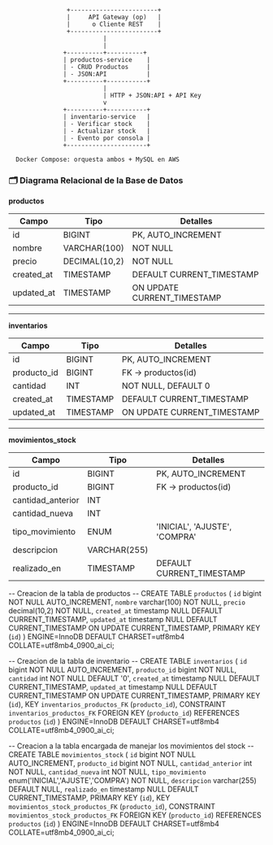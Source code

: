                     +------------------------+
                    |     API Gateway (op)   |
                    |      o Cliente REST    |
                    +------------------------+
                              |
                              |
                   +----------+----------+
                   | productos-service    |
                   | - CRUD Productos     |
                   | - JSON:API           |
                   +----------+-----------+
                              |
                              | HTTP + JSON:API + API Key
                              v
                   +----------+-----------+
                   | inventario-service   |
                   | - Verificar stock    |
                   | - Actualizar stock   |
                   | - Evento por consola |
                   +----------------------+

      Docker Compose: orquesta ambos + MySQL en AWS


### 🗂️ Diagrama Relacional de la Base de Datos

**productos**

| Campo       | Tipo        | Detalles        |
|-------------|-------------|-----------------|
| id          | BIGINT      | PK, AUTO_INCREMENT |
| nombre      | VARCHAR(100)| NOT NULL        |
| precio      | DECIMAL(10,2)| NOT NULL        |
| created_at  | TIMESTAMP   | DEFAULT CURRENT_TIMESTAMP |
| updated_at  | TIMESTAMP   | ON UPDATE CURRENT_TIMESTAMP |

---

**inventarios**

| Campo       | Tipo        | Detalles        |
|-------------|-------------|-----------------|
| id          | BIGINT      | PK, AUTO_INCREMENT |
| producto_id | BIGINT      | FK → productos(id) |
| cantidad    | INT         | NOT NULL, DEFAULT 0 |
| created_at  | TIMESTAMP   | DEFAULT CURRENT_TIMESTAMP |
| updated_at  | TIMESTAMP   | ON UPDATE CURRENT_TIMESTAMP |

---

**movimientos_stock**

| Campo           | Tipo        | Detalles                    |
|------------------|-------------|-----------------------------|
| id               | BIGINT      | PK, AUTO_INCREMENT          |
| producto_id      | BIGINT      | FK → productos(id)          |
| cantidad_anterior| INT         |                             |
| cantidad_nueva   | INT         |                             |
| tipo_movimiento  | ENUM        | 'INICIAL', 'AJUSTE', 'COMPRA' |
| descripcion      | VARCHAR(255)|                             |
| realizado_en     | TIMESTAMP   | DEFAULT CURRENT_TIMESTAMP   |



-- Creacion de la tabla de productos --
CREATE TABLE `productos` (
  `id` bigint NOT NULL AUTO_INCREMENT,
  `nombre` varchar(100) NOT NULL,
  `precio` decimal(10,2) NOT NULL,
  `created_at` timestamp NULL DEFAULT CURRENT_TIMESTAMP,
  `updated_at` timestamp NULL DEFAULT CURRENT_TIMESTAMP ON UPDATE CURRENT_TIMESTAMP,
  PRIMARY KEY (`id`)
) ENGINE=InnoDB DEFAULT CHARSET=utf8mb4 COLLATE=utf8mb4_0900_ai_ci;

-- Creacion de la tabla de inventario --
CREATE TABLE `inventarios` (
  `id` bigint NOT NULL AUTO_INCREMENT,
  `producto_id` bigint NOT NULL,
  `cantidad` int NOT NULL DEFAULT '0',
  `created_at` timestamp NULL DEFAULT CURRENT_TIMESTAMP,
  `updated_at` timestamp NULL DEFAULT CURRENT_TIMESTAMP ON UPDATE CURRENT_TIMESTAMP,
  PRIMARY KEY (`id`),
  KEY `inventarios_productos_FK` (`producto_id`),
  CONSTRAINT `inventarios_productos_FK` FOREIGN KEY (`producto_id`) REFERENCES `productos` (`id`)
) ENGINE=InnoDB DEFAULT CHARSET=utf8mb4 COLLATE=utf8mb4_0900_ai_ci;

-- Creacion a la tabla encargada de manejar los movimientos del stock --
CREATE TABLE `movimientos_stock` (
  `id` bigint NOT NULL AUTO_INCREMENT,
  `producto_id` bigint NOT NULL,
  `cantidad_anterior` int NOT NULL,
  `cantidad_nueva` int NOT NULL,
  `tipo_movimiento` enum('INICIAL','AJUSTE','COMPRA') NOT NULL,
  `descripcion` varchar(255) DEFAULT NULL,
  `realizado_en` timestamp NULL DEFAULT CURRENT_TIMESTAMP,
  PRIMARY KEY (`id`),
  KEY `movimientos_stock_productos_FK` (`producto_id`),
  CONSTRAINT `movimientos_stock_productos_FK` FOREIGN KEY (`producto_id`) REFERENCES `productos` (`id`)
) ENGINE=InnoDB DEFAULT CHARSET=utf8mb4 COLLATE=utf8mb4_0900_ai_ci;
